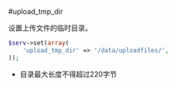 #upload_tmp_dir

设置上传文件的临时目录。

```php
$serv->set(array(
    'upload_tmp_dir' => '/data/uploadfiles/',
));
```

* 目录最大长度不得超过220字节